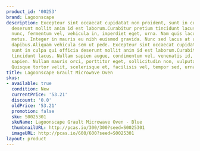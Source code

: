 ```yaml
---
product_id: '00253'
brand: Lagoonscape
description: Excepteur sint occaecat cupidatat non proident, sunt in culpa qui officia
  deserunt mollit anim id est laborum.Curabitur pretium tincidunt lacus. Sed lacus
  nunc, fermentum vel, vehicula in, imperdiet eget, urna. Nam quis lacus. Donec vitae
  metus. Integer in mauris eu nibh euismod gravida. Nunc sed lacus at augue bibendum
  dapibus.Aliquam vehicula sem ut pede. Excepteur sint occaecat cupidatat non proident,
  sunt in culpa qui officia deserunt mollit anim id est laborum.Curabitur pretium
  tincidunt lacus. Nullam sapien augue, condimentum vel, venenatis id, rhoncus pellentesque,
  sapien. Nullam mauris orci, porttitor eget, sollicitudin non, vulputate id, risus.
  Quisque tortor velit, scelerisque et, facilisis vel, tempor sed, urna.
title: Lagoonscape Grault Microwave Oven
skus:
- available: true
  condition: New
  currentPrice: '53.21'
  discount: '0.0'
  oldPrice: '53.21'
  promotion: false
  sku: S0025301
  skuName: Lagoonscape Grault Microwave Oven - Blue
  thumbnailURL: http://pcas.io/300/300?seed=S0025301
  imageURL: http://pcas.io/600/600?seed=S0025301
layout: product
---
```

